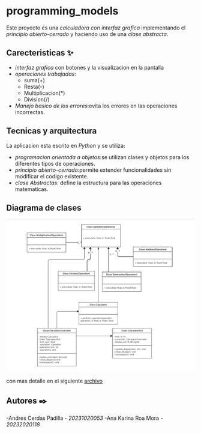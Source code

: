 # programming_models

Este proyecto es una *calculadora con interfaz grafica* implementando el *principio abierto-cerrado* y haciendo uso de una *clase abstracta*.

## Carecteristicas ✨

- *interfaz grafica* con botones y la visualizacion en la pantalla
- *operaciones trabajadas*:
    - suma(+)
    - Resta(-)
    - Multiplicacion(*)
    - Division(/)
- *Manejo basico de los errores*:evita los errores en las operaciones incorrectas.

## Tecnicas y arquitectura

La aplicacion esta escrito en *Python* y se utiliza:
- *programacion orientada a objetos*:se utilizan clases y objetos para los diferentes tipos de operaciones.
- *principio abierto-cerrado*:permite extender funcionalidades sin modificar el codigo existente.
- *clase Abstractas*: define la estructura para las operaciones matematicas.

## Diagrama de clases

![diagrama de clases](Diagrams/image.png)

con mas detalle en el siguiente [archivo](Diagrams/programming_models.pdf)
## Autores ✒️

-Andres Cerdas Padilla - *20231020053*
-Ana Karina Roa Mora - *20232020118*